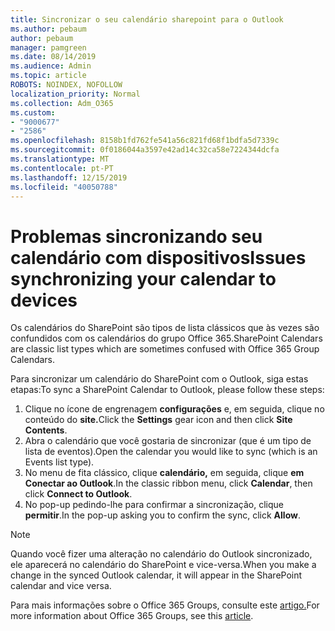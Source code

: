 ```yaml
---
title: Sincronizar o seu calendário sharepoint para o Outlook
ms.author: pebaum
author: pebaum
manager: pamgreen
ms.date: 08/14/2019
ms.audience: Admin
ms.topic: article
ROBOTS: NOINDEX, NOFOLLOW
localization_priority: Normal
ms.collection: Adm_O365
ms.custom:
- "9000677"
- "2586"
ms.openlocfilehash: 8158b1fd762fe541a56c821fd68f1bdfa5d7339c
ms.sourcegitcommit: 0f0186044a3597e42ad14c32ca58e7224344dcfa
ms.translationtype: MT
ms.contentlocale: pt-PT
ms.lasthandoff: 12/15/2019
ms.locfileid: "40050788"
---
```

# <a name="issues-synchronizing-your-calendar-to-devices"></a><span data-ttu-id="e9ade-102">Problemas sincronizando seu calendário com dispositivos</span><span class="sxs-lookup"><span data-stu-id="e9ade-102">Issues synchronizing your calendar to devices</span></span>

<span data-ttu-id="e9ade-103">Os calendários do SharePoint são tipos de lista clássicos que às vezes são confundidos com os calendários do grupo Office 365.</span><span class="sxs-lookup"><span data-stu-id="e9ade-103">SharePoint Calendars are classic list types which are sometimes confused with Office 365 Group Calendars.</span></span>

<span data-ttu-id="e9ade-104">Para sincronizar um calendário do SharePoint com o Outlook, siga estas etapas:</span><span class="sxs-lookup"><span data-stu-id="e9ade-104">To sync a SharePoint Calendar to Outlook, please follow these steps:</span></span>

1. <span data-ttu-id="e9ade-105">Clique no ícone de engrenagem **configurações** e, em seguida, clique no conteúdo do **site.**</span><span class="sxs-lookup"><span data-stu-id="e9ade-105">Click the **Settings** gear icon and then click **Site Contents**.</span></span>
2. <span data-ttu-id="e9ade-106">Abra o calendário que você gostaria de sincronizar (que é um tipo de lista de eventos).</span><span class="sxs-lookup"><span data-stu-id="e9ade-106">Open the calendar you would like to sync (which is an Events list type).</span></span>
3. <span data-ttu-id="e9ade-107">No menu de fita clássico, clique **calendário,** em seguida, clique **em Conectar ao Outlook**.</span><span class="sxs-lookup"><span data-stu-id="e9ade-107">In the classic ribbon menu, click **Calendar**, then click **Connect to Outlook**.</span></span>
4. <span data-ttu-id="e9ade-108">No pop-up pedindo-lhe para confirmar a sincronização, clique **permitir**.</span><span class="sxs-lookup"><span data-stu-id="e9ade-108">In the pop-up asking you to confirm the sync, click **Allow**.</span></span>

>[!Note]
> <span data-ttu-id="e9ade-109">Quando você fizer uma alteração no calendário do Outlook sincronizado, ele aparecerá no calendário do SharePoint e vice-versa.</span><span class="sxs-lookup"><span data-stu-id="e9ade-109">When you make a change in the synced Outlook calendar, it will appear in the SharePoint calendar and vice versa.</span></span>

<span data-ttu-id="e9ade-110">Para mais informações sobre o Office 365 Groups, consulte este [artigo.](https://support.office.com/article/Learn-about-Office-365-groups-b565caa1-5c40-40ef-9915-60fdb2d97fa2)</span><span class="sxs-lookup"><span data-stu-id="e9ade-110">For more information about Office 365 Groups, see this [article](https://support.office.com/article/Learn-about-Office-365-groups-b565caa1-5c40-40ef-9915-60fdb2d97fa2).</span></span>
